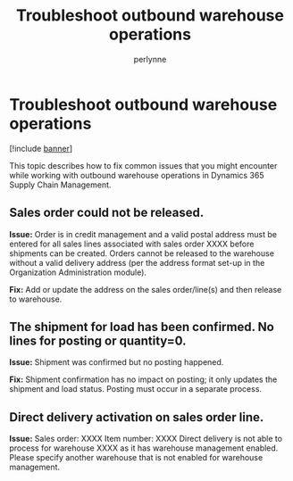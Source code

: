 ﻿---
# required metadata

title: Troubleshoot outbound warehouse operations
description: This topic describes how to fix common issues that you might encounter while working with outbound warehouse operations in Dynamics 365 Supply Chain Management.
author: perlynne
manager: tfehr
ms.date: 10/19/2020
ms.topic: article
ms.prod: 
ms.service: dynamics-ax-applications
ms.technology: 

# optional metadata

ms.search.form: 
# ROBOTS: 
audience: Application user
# ms.devlang: 
ms.reviewer: kamaybac
ms.search.scope: Core, Operations
# ms.tgt_pltfrm: 
ms.custom: 
ms.assetid: 
ms.search.region: Global
# ms.search.industry: 
ms.author: perlynne
ms.search.validFrom: 2020-10-19
ms.dyn365.ops.version: 10.0.15
---

# Troubleshoot outbound warehouse operations

[!include [banner](../includes/banner.md)]

This topic describes how to fix common issues that you might encounter while working with outbound warehouse operations in Dynamics 365 Supply Chain Management.

## Sales order could not be released.

**Issue:** Order is in credit management and a valid postal address must be entered for all sales lines associated with sales order XXXX before shipments can be created. Orders cannot be released to the warehouse without a valid delivery address (per the address format set-up in the Organization Administration module).

**Fix:** Add or update the address on the sales order/line(s) and then release to warehouse.

## The shipment for load has been confirmed. No lines for posting or quantity=0.

**Issue:** Shipment was confirmed but no posting happened.

**Fix:** Shipment confirmation has no impact on posting; it only updates the shipment and load status. Posting must occur in a separate process.

## Direct delivery activation on sales order line.

**Issue:** Sales order: XXXX Item number: XXXX Direct delivery is not able to process for warehouse XXXX as it has warehouse management enabled. Please specify another warehouse that is not enabled for warehouse management.
 <!-- KFM: Is that an error message? Is there a fix for this? -->